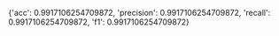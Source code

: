 {'acc': 0.9917106254709872, 'precision': 0.9917106254709872, 'recall': 0.9917106254709872, 'f1': 0.9917106254709872}
